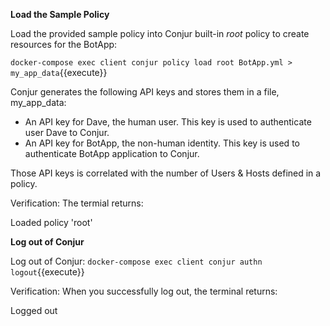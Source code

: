 **Load the Sample Policy**

Load the provided sample policy into Conjur built-in *root* policy to create resources for the BotApp:

`docker-compose exec client conjur policy load root BotApp.yml > my_app_data`{{execute}}

Conjur generates the following API keys and stores them in a file, my_app_data:
* An API key for Dave, the human user. This key is used to authenticate user Dave to Conjur.
* An API key for BotApp, the non-human identity. This key is used to authenticate BotApp application to Conjur.

Those API keys is correlated with the number of Users & Hosts defined in a policy.

Verification:
The termial returns:

Loaded policy 'root'

**Log out of Conjur**

Log out of Conjur:
`docker-compose exec client conjur authn logout`{{execute}}

Verification:
When you successfully log out, the terminal returns:

Logged out